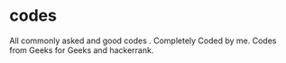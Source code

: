 # codes
All commonly asked and good codes .
Completely Coded by me.
Codes from Geeks for Geeks and hackerrank.
